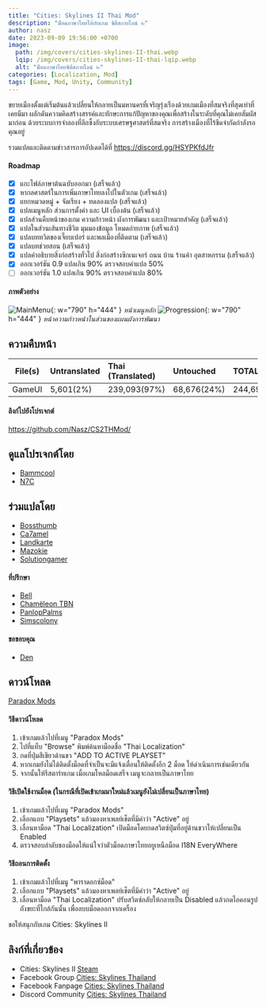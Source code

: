 ```yaml
---
title: "Cities: Skylines II Thai Mod"
description: "ม็อดภาษาไทยให้กับเกม ซิตีสกายไลน์ ๒"
author: nasz
date: 2023-09-09 19:56:00 +0700
image:
  path: /img/covers/cities-skylines-II-thai.webp
  lqip: /img/covers/cities-skylines-II-thai-lqip.webp
  alt: "ม็อดภาษาไทยซิตีสกายไลน์ ๒"
categories: [Localization, Mod]
tags: [Game, Mod, Unity, Community]
---
```


ขยายเมืองตั้งแต่เริ่มต้นแล้วเปลี่ยนให้กลายเป็นมหานครที่เจริญรุ่งเรืองด้วยเกมเมืองที่สมจริงที่สุดเท่าที่เคยมีมา ผลักดันความคิดสร้างสรรค์และทักษะการแก้ปัญหาของคุณเพื่อสร้างในระดับที่คุณไม่เคยสัมผัสมาก่อน ด้วยระบบการจําลองที่ลึกซึ้งกับระบบเศรษฐศาสตร์ที่สมจริง การสร้างเมืองที่ไร้ขีดจํากัดกำลังรอคุณอยู่

รวมแปลและติดตามข่าวสารการอัปเดตได้ที่ <https://discord.gg/HSYPKfdJfr>

#### Roadmap

- [x] แกะไฟล์ภาษาต้นฉบับออกมา (เสร็จแล้ว)
- [x] หากลศาสตร์ในการเพิ่มภาษาไทยลงไปในตัวเกม (เสร็จแล้ว)
- [x] แยกหมวดหมู่ + จัดเรียง + ทดลองแปล (เสร็จแล้ว)
- [x] แปลเมนูหลัก ส่วนการตั้งค่า และ UI เบื้องต้น (เสร็จแล้ว)
- [x] แปลส่วนคืบหน้าของเกม ความก้าวหน้า ผังการพัฒนา และเป้าหมายสำคัญ (เสร็จแล้ว)
- [x] แปลในส่วนเส้นทางชีวิต มุมมองข้อมูล โหมดถ่ายภาพ (เสร็จแล้ว)
- [x] แปลบททวิตของเจี๊ยบเปอร์ และพลเมืองที่ติดตาม (เสร็จแล้ว)
- [x] แปลบทช่วยสอน (เสร็จแล้ว)
- [x] แปลคำอธิบายสิ่งก่อสร้างทั่วไป สิ่งก่อสร้างซิกเนเจอร์ ถนน บ้าน ร้านค้า อุตสาหกรรม (เสร็จแล้ว)
- [x] ออกเวอร์ชัน 0.9 แปลเกิน 90% ตรวจสอบคำแปล 50%
- [ ] ออกเวอร์ชัน 1.0 แปลเกิน 90% ตรวจสอบคำแปล 80%

#### ภาพตัวอย่าง

![MainMenu](/img/contents/cities-skylines-II-thai/mainmenu.webp){: w="790" h="444" }
_หน้าเมนูหลัก_
![Progression](/img/contents/cities-skylines-II-thai/progression.webp){: w="790" h="444" }
_หน้าความก้าวหน้าในส่วนของแผนผังการพัฒนา_

## ความคืบหน้า

| File(s) | Untranslated | Thai (Translated) | Untouched   | TOTAL   |
| ------- | :----------- | :---------------- | :---------- | :------ |
| GameUI  | 5,601(2%)    | 239,093(97%)      | 68,676(24%) | 244,698 |

#### ลิงก์ไปยังโปรเจกต์

<https://github.com/Nasz/CS2THMod/>

## ดูแลโปรเจกต์โดย

- [Bammcool](https://steamcommunity.com/id/bammcool2546)
- [N7C](https://steamcommunity.com/id/n7c_th)

## ร่วมแปลโดย

- [Bossthumb](#)
- [Ca7amel](https://www.facebook.com/SugusPR/)
- [Landkarte](#)
- [Mazokie](https://steamcommunity.com/id/Mazokie/)
- [Solutiongamer](https://www.facebook.com/Solutiongamer)

#### ที่ปรึกษา

- [Bell](https://steamcommunity.com/id/bellraksit/)
- [Chamëleon TBN](https://steamcommunity.com/id/chameleon_tbn/)
- [PanlopPalms](https://steamcommunity.com/id/armsplams)
- [Simscolony](https://steamcommunity.com/id/animenagi)

#### ขอขอบคุณ

- [Den](https://github.com/minenkoden)

## ดาวน์โหลด

[Paradox Mods](https://mods.paradoxplaza.com/mods/79578/Windows)

#### วิธีดาวน์โหลด

1. เข้าเกมแล้วไปที่เมนู "Paradox Mods"
2. ไปที่แท็บ "Browse" พิมพ์ค้นหาม็อดชื่อ "Thai Localization"
3. กดที่ปุ่มสีเขียวด้านขว "ADD TO ACTIVE PLAYSET"
4. หากเกมยังไม่ได้ติดตั้งม็อดที่จำเป็นจะมีแจ้งเตื่อนให้ติดตั้งอีก 2 ม็อด ให้ดำเนินการเช่นเดียวกัน
5. จากนั้นให้รีสตาร์ทเกม เมื่อเกมโหลม็อดเสร็จ เมนูจะกลายเป็นภาษาไทย

#### วิธีเปิดใช้งานม็อด (ในกรณีที่เปิดเข้าเกมมาใหม่แล้วเมนูยังไม่เปลี่ยนเป็นภาษาไทย)

1. เข้าเกมแล้วไปที่เมนู "Paradox Mods"
2. เลือกแถบ "Playsets" แล้วมองหาเพลย์เช็ตที่มีคำว่า "Active" อยู่
3. เลื่อนหาม็อด "Thai Localization" เปิดม็อดโดยกดสวิตซ์ปุ่มที่อยู่ด้านขวาให้เปลี่ยนเป็น Enabled
4. ตรวจสอบลำดับของม็อดให้แน่ใจว่าตัวม็อดภาษาไทยอยูเหนือม็อด I18N EveryWhere

#### วิธีถอนการติดตั้ง

1. เข้าเกมแล้วไปที่เมนู "พาราดอกซ์ม็อด"
2. เลือกแถบ "Playsets" แล้วมองหาเพลย์เช็ตที่มีคำว่า "Active" อยู่
3. เลื่อนหาม็อด "Thai Localization" ปรับสวิตซ์กลับให้กลายเป็น Disabled แล้วกดไอคอนรูปถังขยะที่ใกล้กันนั้น เพื่อลบบม็อดออกจากเครื่อง

ขอให้สนุกกับเกม Cities: Skylines II

## ลิงก์ที่เกี่ยวข้อง

- Cities: Skylines II [Steam](https://store.steampowered.com/app/949230/Cities_Skylines_II/)
- Facebook Group [Cities: Skylines Thailand](https://www.facebook.com/groups/CitiesSkylinesThailand)
- Facebook Fanpage [Cities: Skylines Thailand](https://www.facebook.com/CSGameTH)
- Discord Community [Cities: Skylines Thailand](https://discord.gg/Cjg95ABZ8m)

